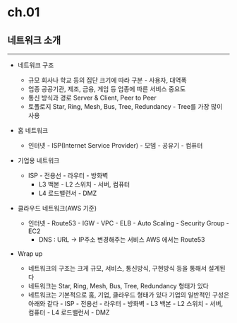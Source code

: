 # ch.01

## 네트워크 소개

---

- 네트워크 구조

  - 규모
    회사나 학교 등의 집단 크기에 따라 구분 - 사용자, 대역폭
  - 업종
    공공기관, 제조, 금융, 게임 등 업종에 따른 서비스 중요도
  - 통신 방식과 경로
    Server & Client, Peer to Peer
  - 토폴로지
    Star, Ring, Mesh, Bus, Tree, Redundancy - Tree를 가장 많이 사용

- 홈 네트워크

  - 인터넷 - ISP(Internet Service Provider) - 모뎀 - 공유기 - 컴퓨터

- 기업용 네트워크

  - ISP - 전용선 - 라우터 - 방화벽
    - L3 백본 - L2 스위치 - 서버, 컴퓨터
    - L4 로드밸런서 - DMZ

- 클라우드 네트워크(AWS 기준)

  - 인터넷 - Route53 - IGW - VPC - ELB - Auto Scaling - Security Group - EC2
    - DNS : URL -> IP주소 변경해주는 서비스
      AWS 에서는 Route53

- Wrap up
  - 네트워크의 구조는 크게 규모, 서비스, 통신방식, 구현방식 등을 통해서 설계된다
  - 네트워크는 Star, Ring, Mesh, Bus, Tree, Redundancy 형태가 있다
  - 네트워크는 기본적으로 홈, 기업, 클라우드 형태가 있다
    기업의 일반적인 구성은 아래와 같다 - ISP - 전용선 - 라우터 - 방화벽 - L3 백본 - L2 스위치 - 서버, 컴퓨터 - L4 로드밸런서 - DMZ
